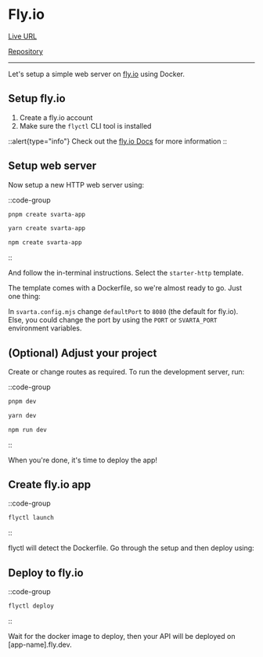 # Fly.io

[Live URL](https://hellosvarta.fly.dev/)

[Repository](https://github.com/svartajs/example-flyio-starter/)

---

Let's setup a simple web server on [fly.io](https://fly.io/) using Docker.

## Setup fly.io

1. Create a fly.io account
2. Make sure the `flyctl` CLI tool is installed

::alert{type="info"}
Check out the [fly.io Docs](https://fly.io/docs/hands-on/install-flyctl/) for more information
::

## Setup web server

Now setup a new HTTP web server using:

::code-group

```bash [pnpm]
pnpm create svarta-app
```

```bash [yarn]
yarn create svarta-app
```

```bash [npm]
npm create svarta-app
```

::

And follow the in-terminal instructions. Select the `starter-http` template.

The template comes with a Dockerfile, so we're almost ready to go. Just one thing:

In `svarta.config.mjs` change `defaultPort` to `8080` (the default for fly.io). Else, you could change the port by using the `PORT` or `SVARTA_PORT` environment variables.

## (Optional) Adjust your project

Create or change routes as required. To run the development server, run:

::code-group

```bash [pnpm]
pnpm dev
```

```bash [yarn]
yarn dev
```

```bash [npm]
npm run dev
```

::

When you're done, it's time to deploy the app!

## Create fly.io app

::code-group

```bash [terminal]
flyctl launch
```

::

flyctl will detect the Dockerfile. Go through the setup and then deploy using:

## Deploy to fly.io

::code-group

```bash [terminal]
flyctl deploy
```

::

Wait for the docker image to deploy, then your API will be deployed on \[app-name\].fly.dev.
